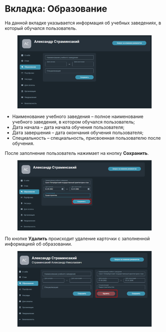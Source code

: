 # Вкладка: Образование

На данной вкладке указывается информация об учебных заведениях, в который обучался пользователь.

<figure><img src="../gitbook/assets/image (917).png" alt=""><figcaption></figcaption></figure>

* Наименование учебного заведения – полное наименование учебного заведения, в котором обучался пользователь;
* Дата начала – дата начала обучения пользователя;
* Дата завершения – дата окончания обучения пользователя;
* Специальность – специальность, присвоенная пользователю после обучения.

После заполнение пользователь нажимает на кнопку **Сохранить**.

<figure><img src="../gitbook/assets/image (985).png" alt=""><figcaption></figcaption></figure>

По кнопке **Удалить** происходит удаление карточки с заполненной информацией об образовании.

<figure><img src="../gitbook/assets/image (804).png" alt=""><figcaption></figcaption></figure>
